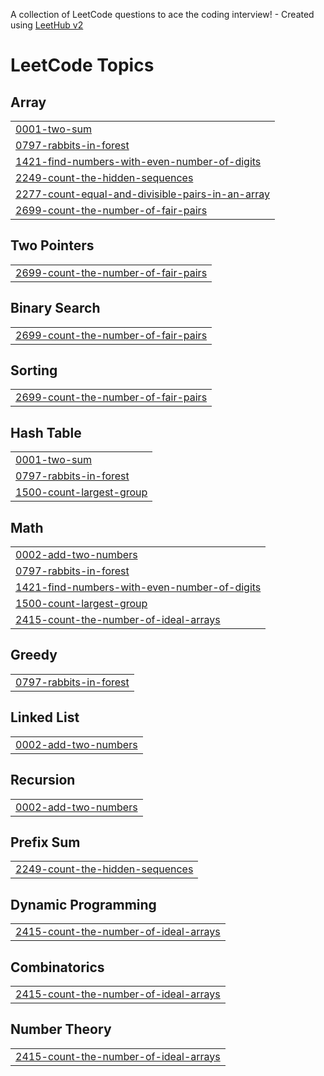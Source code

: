 A collection of LeetCode questions to ace the coding interview! - Created using [LeetHub v2](https://github.com/arunbhardwaj/LeetHub-2.0)
<!---LeetCode Topics Start-->
# LeetCode Topics
## Array
|  |
| ------- |
| [0001-two-sum](https://github.com/bhavyajain-prog/Coding-problems/tree/master/0001-two-sum) |
| [0797-rabbits-in-forest](https://github.com/bhavyajain-prog/Coding-problems/tree/master/0797-rabbits-in-forest) |
| [1421-find-numbers-with-even-number-of-digits](https://github.com/bhavyajain-prog/Coding-problems/tree/master/1421-find-numbers-with-even-number-of-digits) |
| [2249-count-the-hidden-sequences](https://github.com/bhavyajain-prog/Coding-problems/tree/master/2249-count-the-hidden-sequences) |
| [2277-count-equal-and-divisible-pairs-in-an-array](https://github.com/bhavyajain-prog/Coding-problems/tree/master/2277-count-equal-and-divisible-pairs-in-an-array) |
| [2699-count-the-number-of-fair-pairs](https://github.com/bhavyajain-prog/Coding-problems/tree/master/2699-count-the-number-of-fair-pairs) |
## Two Pointers
|  |
| ------- |
| [2699-count-the-number-of-fair-pairs](https://github.com/bhavyajain-prog/Coding-problems/tree/master/2699-count-the-number-of-fair-pairs) |
## Binary Search
|  |
| ------- |
| [2699-count-the-number-of-fair-pairs](https://github.com/bhavyajain-prog/Coding-problems/tree/master/2699-count-the-number-of-fair-pairs) |
## Sorting
|  |
| ------- |
| [2699-count-the-number-of-fair-pairs](https://github.com/bhavyajain-prog/Coding-problems/tree/master/2699-count-the-number-of-fair-pairs) |
## Hash Table
|  |
| ------- |
| [0001-two-sum](https://github.com/bhavyajain-prog/Coding-problems/tree/master/0001-two-sum) |
| [0797-rabbits-in-forest](https://github.com/bhavyajain-prog/Coding-problems/tree/master/0797-rabbits-in-forest) |
| [1500-count-largest-group](https://github.com/bhavyajain-prog/Coding-problems/tree/master/1500-count-largest-group) |
## Math
|  |
| ------- |
| [0002-add-two-numbers](https://github.com/bhavyajain-prog/Coding-problems/tree/master/0002-add-two-numbers) |
| [0797-rabbits-in-forest](https://github.com/bhavyajain-prog/Coding-problems/tree/master/0797-rabbits-in-forest) |
| [1421-find-numbers-with-even-number-of-digits](https://github.com/bhavyajain-prog/Coding-problems/tree/master/1421-find-numbers-with-even-number-of-digits) |
| [1500-count-largest-group](https://github.com/bhavyajain-prog/Coding-problems/tree/master/1500-count-largest-group) |
| [2415-count-the-number-of-ideal-arrays](https://github.com/bhavyajain-prog/Coding-problems/tree/master/2415-count-the-number-of-ideal-arrays) |
## Greedy
|  |
| ------- |
| [0797-rabbits-in-forest](https://github.com/bhavyajain-prog/Coding-problems/tree/master/0797-rabbits-in-forest) |
## Linked List
|  |
| ------- |
| [0002-add-two-numbers](https://github.com/bhavyajain-prog/Coding-problems/tree/master/0002-add-two-numbers) |
## Recursion
|  |
| ------- |
| [0002-add-two-numbers](https://github.com/bhavyajain-prog/Coding-problems/tree/master/0002-add-two-numbers) |
## Prefix Sum
|  |
| ------- |
| [2249-count-the-hidden-sequences](https://github.com/bhavyajain-prog/Coding-problems/tree/master/2249-count-the-hidden-sequences) |
## Dynamic Programming
|  |
| ------- |
| [2415-count-the-number-of-ideal-arrays](https://github.com/bhavyajain-prog/Coding-problems/tree/master/2415-count-the-number-of-ideal-arrays) |
## Combinatorics
|  |
| ------- |
| [2415-count-the-number-of-ideal-arrays](https://github.com/bhavyajain-prog/Coding-problems/tree/master/2415-count-the-number-of-ideal-arrays) |
## Number Theory
|  |
| ------- |
| [2415-count-the-number-of-ideal-arrays](https://github.com/bhavyajain-prog/Coding-problems/tree/master/2415-count-the-number-of-ideal-arrays) |
<!---LeetCode Topics End-->